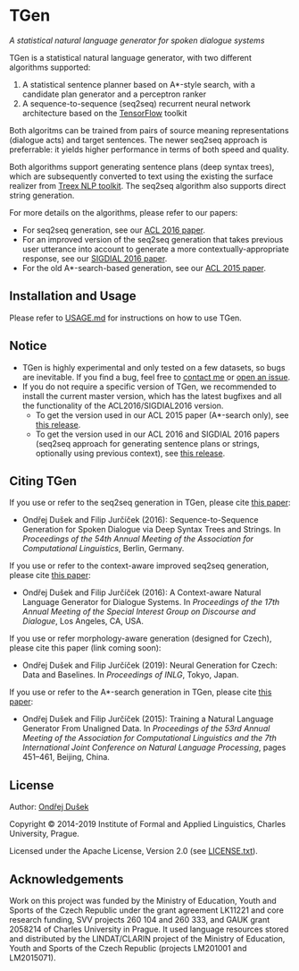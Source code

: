 TGen
====

*A statistical natural language generator for spoken dialogue systems*

TGen is a statistical natural language generator, with two different algorithms supported:

1. A statistical sentence planner based on A*-style search, with a candidate plan generator and a perceptron ranker
2. A sequence-to-sequence (seq2seq) recurrent neural network architecture based on the [TensorFlow](https://www.tensorflow.org/) toolkit

Both algoritms can be trained from pairs of source meaning representations (dialogue acts) and target sentences.
The newer seq2seq approach is preferrable: it yields higher performance in terms of both speed and quality.

Both algorithms support generating sentence plans (deep syntax trees), which are subsequently converted to text using the existing the surface realizer from [Treex NLP toolkit](http://ufal.cz/treex).
The seq2seq algorithm also supports direct string generation.

For more details on the algorithms, please refer to our papers:
* For seq2seq generation, see our [ACL 2016 paper](http://aclweb.org/anthology/P16-2008).
* For an improved version of the seq2seq generation that takes previous user utterance into account to generate a more contextually-appropriate response, see our [SIGDIAL 2016 paper](http://www.sigdial.org/workshops/conference17/proceedings/pdf/SIGDIAL22.pdf).
* For the old A*-search-based generation, see our [ACL 2015 paper](http://www.aclweb.org/anthology/P/P15/P15-1044.pdf).

Installation and Usage
----------------------

Please refer to [USAGE.md](USAGE.md) for instructions on how to use TGen.

Notice
------

* TGen is highly experimental and only tested on a few datasets, so bugs are inevitable. If you find a bug, feel free to [contact me](https://github.com/tuetschek) or [open an issue](https://github.com/UFAL-DSG/tgen/issues).
* If you do not require a specific version of TGen, we recommended to install the current master version, which has the latest bugfixes and all the functionality of the ACL2016/SIGDIAL2016 version.
  * To get the version used in our ACL 2015 paper (A*-search only), see [this release](https://github.com/UFAL-DSG/tgen/releases/tag/ACL2015).
  * To get the version used in our ACL 2016 and SIGDIAL 2016 papers (seq2seq approach for generating sentence plans or strings, optionally using previous context), see [this release](https://github.com/UFAL-DSG/tgen/releases/tag/ACL2016).

Citing TGen
-----------

If you use or refer to the seq2seq generation in TGen, please cite [this paper](http://aclweb.org/anthology/P16-2008):

* Ondřej Dušek and Filip Jurčíček (2016): Sequence-to-Sequence Generation for Spoken Dialogue via Deep Syntax Trees and Strings. In _Proceedings of the 54th Annual Meeting of the Association for Computational Linguistics_, Berlin, Germany.

If you use or refer to the context-aware improved seq2seq generation, please cite [this paper](http://www.sigdial.org/workshops/conference17/proceedings/pdf/SIGDIAL22.pdf):

* Ondřej Dušek and Filip Jurčíček (2016): A Context-aware Natural Language Generator for Dialogue Systems. In _Proceedings of the 17th Annual Meeting of the Special Interest Group on Discourse and Dialogue_, Los Angeles, CA, USA.

If you use or refer morphology-aware generation (designed for Czech), please cite this paper (link coming soon):

* Ondřej Dušek and Filip Jurčíček (2019): Neural Generation for Czech: Data and Baselines. In _Proceedings of INLG_, Tokyo, Japan.

If you use or refer to the A*-search generation in TGen, please cite [this paper](http://www.aclweb.org/anthology/P/P15/P15-1044.pdf):

* Ondřej Dušek and Filip Jurčíček (2015): Training a Natural Language Generator From Unaligned Data. In _Proceedings of the 53rd Annual Meeting of the Association for Computational Linguistics and the 7th International Joint Conference on Natural Language Processing_, pages 451–461, Beijing, China.

License
-------
Author: [Ondřej Dušek](http://ufal.cz/ondrej-dusek)

Copyright © 2014-2019 Institute of Formal and Applied Linguistics, Charles University, Prague.

Licensed under the Apache License, Version 2.0 (see [LICENSE.txt](LICENSE.txt)).

Acknowledgements
----------------

Work on this project was funded by the Ministry of Education, Youth and Sports of the Czech Republic under the grant agreement LK11221 and core research funding, SVV projects 260 104 and 260 333, and GAUK grant 2058214 of Charles University in Prague. It used language resources stored and distributed by the LINDAT/CLARIN project of the Ministry of Education, Youth and Sports of the Czech Republic (projects LM201001 and LM2015071).

